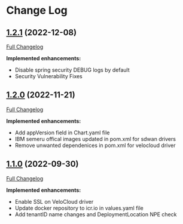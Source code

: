 # Change Log

## [1.2.1](https://github.com/IBM/velocloud-sdwan-driver/tree/1.2.1) (2022-12-08)
[Full Changelog](https://github.com/IBM/velocloud-sdwan-driver/compare/1.2.0...1.2.1)

**Implemented enhancements:**

- Disable spring security DEBUG logs by default
- Security Vulnerability Fixes

## [1.2.0](https://github.com/IBM/velocloud-sdwan-driver/tree/1.2.0) (2022-11-21)
[Full Changelog](https://github.com/IBM/velocloud-sdwan-driver/compare/1.1.0...1.2.0)

**Implemented enhancements:**

- Add appVersion field in Chart.yaml file
- IBM semeru offical images updated in pom.xml for sdwan drivers
- Remove unwanted dependenices in pom.xml for velocloud driver

## [1.1.0](https://github.com/IBM/velocloud-sdwan-driver/tree/1.1.0) (2022-09-30)
[Full Changelog](https://github.com/IBM/velocloud-sdwan-driver/compare/1.0.0...1.1.0)

**Implemented enhancements:**

- Enable SSL on VeloCloud driver
- Update docker repository to icr.io in values.yaml file
- Add tenantID name changes and DeploymentLocation NPE check
